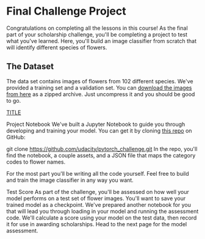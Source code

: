 # Final Challenge Project
Congratulations on completing all the lessons in this course! As the final part of your scholarship challenge, you'll be completing a project to test what you've learned. Here, you'll build an image classifier from scratch that will identify different species of flowers.

## The Dataset
The data set contains images of flowers from 102 different species. We've provided a training set and a validation set. You can [download the images from here](https://s3.amazonaws.com/content.udacity-data.com/courses/nd188/flower_data.zip) as a zipped archive. Just uncompress it and you should be good to go.


[TITLE](assets/Flowers.png)

Project Notebook
We've built a Jupyter Notebook to guide you through developing and training your model. You can get it by cloning [this repo](https://github.com/udacity/pytorch_challenge) on GitHub:

git clone https://github.com/udacity/pytorch_challenge.git
In the repo, you'll find the notebook, a couple assets, and a JSON file that maps the category codes to flower names.

For the most part you'll be writing all the code yourself. Feel free to build and train the image classifier in any way you want.

Test Score
As part of the challenge, you'll be assessed on how well your model performs on a test set of flower images. You'll want to save your trained model as a checkpoint. We've prepared another notebook for you that will lead you through loading in your model and running the assessment code. We'll calculate a score using your model on the test data, then record it for use in awarding scholarships. Head to the next page for the model assessment.
